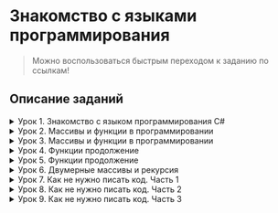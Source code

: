 
# Знакомство с языками программирования

>Можно воспользоваться быстрым переходом к заданию по ссылкам!

## Описание заданий
<details>
<summary>Урок 1. Знакомство с языком программирования С#</summary>

---

* [**001_Greater_or_less**](https://github.com/Minscript/Seminar_GB/blob/master/Lesson_1/001_Greater_or_less/Program.cs) - Задача 2: Напишите программу, которая на вход принимает два числа и выдаёт, какое число большее, а какое меньшее.

* [**002_Maximum_of_three**](https://github.com/Minscript/Seminar_GB/blob/master/Lesson_1/002_Maximum_of_three/Program.cs) - Задача 4: Напишите программу, которая принимает на вход три числа и выдаёт максимальное из этих чисел.

* [**003_Even_or_odd**](https://github.com/Minscript/Seminar_GB/blob/master/Lesson_1/003_Even_or_odd/Program.cs) - Задача 6: Напишите программу, которая на вход принимает число и выдаёт, является ли число чётным (делится ли оно на два без остатка).

* [**004_Even_number_to_N**](https://github.com/Minscript/Seminar_GB/blob/master/Lesson_1/004_Even_number_to_N/Program.cs) - Задача 8: Напишите программу, которая на вход принимает число (N), а на выходе показывает все чётные числа от 1 до N.
</details>

<details>
<summary>Урок 2. Массивы и функции в программировании</summary>

---

* [**005_The_second_number_of_three**](https://github.com/Minscript/Seminar_GB/blob/master/Lesson_2/005_The_second_number_of_three/Program.cs) - Задача 10: Напишите программу, которая принимает на вход трёхзначное число и на выходе показывает вторую цифру этого числа.

* [**006_Three_or_not**](https://github.com/Minscript/Seminar_GB/blob/master/Lesson_2/006_Three_or_not/Program.cs) - Задача 13: Напишите программу, которая выводит третью цифру заданного числа или сообщает, что третьей цифры нет.

* [**007_Day_of_the_number**](https://github.com/Minscript/Seminar_GB/blob/master/Lesson_2/007_Day_of_the_number/Program.cs) - Задача 15: Напишите программу, которая принимает на вход цифру, обозначающую день недели, и проверяет, является ли этот день выходным.
</details>

<details>
<summary>Урок 3. Массивы и функции в программировании</summary>

---

* [**008_Palindromic_number**](https://github.com/Minscript/Seminar_GB/blob/master/Lesson_3/008_Palindromic_number/Program.cs) - Задача 19: Напишите программу, которая принимает на вход пятизначное число и проверяет, является ли оно палиндромом.

* [**009_Distance_in_3D**](https://github.com/Minscript/Seminar_GB/blob/master/Lesson_3/009_Distance_in_3D/Program.cs) - Задача 21: Напишите программу, которая принимает на вход координаты двух точек и находит расстояние между ними в 3D пространстве.

* [**010_Table_of_cubes**](https://github.com/Minscript/Seminar_GB/blob/master/Lesson_3/010_Table_of_cubes/Program.cs) - Задача 23: Напишите программу, которая принимает на вход число (N) и выдаёт таблицу кубов чисел от 1 до N.
</details>

<details>
<summary>Урок 4. Функции продолжение</summary>

---

* [**011_Natural_degree**](https://github.com/Minscript/Seminar_GB/blob/master/Lesson_4/011_Natural_degree/Program.cs) - Задача 25: Напишите цикл, который принимает на вход два числа (A и B) и возводит число A в натуральную степень B.

* [**012_Sum_of_digits**](https://github.com/Minscript/Seminar_GB/blob/master/Lesson_4/012_Sum_of_digits/Program.cs) - Задача 27: Напишите программу, которая принимает на вход число и выдаёт сумму цифр в числе.

* [**013_Output_an_array**](https://github.com/Minscript/Seminar_GB/blob/master/Lesson_4/013_Output_an_array/Program.cs) - Задача 29: Напишите программу, которая задаёт массив из 8 элементов и выводит их на экран.
</details>

<details>
<summary>Урок 5. Функции продолжение</summary>

---

* [**014_Even_numbers_of_the_array**](https://github.com/Minscript/Seminar_GB/blob/master/Lesson_5/014_Even_numbers_of_the_array/Program.cs) - Задача 34: Задайте массив заполненный случайными положительными трёхзначными числами. Напишите программу, которая покажет количество чётных чисел в массиве.

* [**015_Sum_of_the_odd_in_array**](https://github.com/Minscript/Seminar_GB/blob/master/Lesson_5/015_Sum_of_the_odd_in_array/Program.cs) - Задача 36: Задайте одномерный массив, заполненный случайными числами. Найдите сумму элементов, стоящих на нечётных позициях.

* [**016_Difference_min_max_in_array**](https://github.com/Minscript/Seminar_GB/blob/master/Lesson_5/016_Difference_min_max_in_array/Program.cs) - Задача 38: Задайте массив вещественных чисел. Найдите разницу между максимальным и минимальным элементов массива.
</details>

<details>
<summary>Урок 6. Двумерные массивы и рекурсия</summary>

---

* [**017_Numbers_greater_than_zero**](https://github.com/Minscript/Seminar_GB/blob/master/Lesson_6/017_Numbers_greater_than_zero/Program.cs) - Задача 41: Пользователь вводит с клавиатуры M чисел. Посчитайте, сколько чисел больше 0 ввёл пользователь.

* [**018_Point_of_intersection**](https://github.com/Minscript/Seminar_GB/blob/master/Lesson_6/018_Point_of_intersection/Program.cs) - Задача 43: Напишите программу, которая найдёт точку пересечения двух прямых, заданных уравнениями y = k1 * x + b1, y = k2 * x + b2; значения b1, k1, b2 и k2 задаются пользователем.
</details>

<details>
<summary>Урок 7. Как не нужно писать код. Часть 1</summary>

---

* [**019_Array_with_random_real_numbers**](https://github.com/Minscript/Seminar_GB/blob/master/Lesson_7/019_Array_with_random_real_numbers/Program.cs) - Задача 47: Задайте двумерный массив размером m×n, заполненный случайными вещественными числами.

* [**020_Find_the_number_by_index**](https://github.com/Minscript/Seminar_GB/blob/master/Lesson_7/020_Find_the_number_by_index/Program.cs) - Задача 50: Напишите программу, которая на вход принимает число и ищет в двумерном массиве, и возвращает индексы этого элемента или же указание, что такого элемента нет.

* [**021_The_arithmetic_mean_in_the_column**](https://github.com/Minscript/Seminar_GB/blob/master/Lesson_7/021_The_arithmetic_mean_in_the_column/Program.cs) - Задача 52: Задайте двумерный массив из целых чисел. Найдите среднее арифметическое элементов в каждом столбце.
</details>

<details>
<summary>Урок 8. Как не нужно писать код. Часть 2</summary>

---

* [**022_Sort_in_descending_order**](https://github.com/Minscript/Seminar_GB/blob/master/Lesson_8/022_Sort_in_descending_order/Program.cs) - Задача 54: Задайте двумерный массив. Напишите программу, которая упорядочит по убыванию элементы каждой строки двумерного массива.

* [**023_Find_the_smallest_string**](https://github.com/Minscript/Seminar_GB/blob/master/Lesson_8/023_Find_the_smallest_string/Program.cs) - Задача 56: Задайте прямоугольный двумерный массив. Напишите программу, которая будет находить строку с наименьшей суммой элементов.

* [**024_Products_of_two_matrices**](https://github.com/Minscript/Seminar_GB/blob/master/Lesson_8/024_Products_of_two_matrices/Program.cs) - Задача 58: Задайте две матрицы. Напишите программу, которая будет находить произведение двух матриц.

* [**025_Three-dimensional_array**](https://github.com/Minscript/Seminar_GB/blob/master/Lesson_8/025_Three-dimensional_array/Program.cs) - Задача 60: Сформируйте трёхмерный массив из неповторяющихся двузначных чисел. Напишите программу, которая будет построчно выводить массив, добавляя индексы каждого элемента.

* [**026_Spiral_Array**](https://github.com/Minscript/Seminar_GB/blob/master/Lesson_8/026_Spiral_Array/Program.cs) - Задача 62: Напишите программу, которая заполнит спирально массив 4 на 4.
</details>

<details>
<summary>Урок 9. Как не нужно писать код. Часть 3</summary>

---

* [**027_Show_a_natural_number**](https://github.com/Minscript/Seminar_GB/blob/master/Lesson_9/027_Show_a_natural_number/Program.cs) - Задача 64: Задайте значения M и N. Напишите программу, которая выведет все натуральные числа в промежутке от M до N.

* [**028_Show_the_natural_sum_of_the_elements**](https://github.com/Minscript/Seminar_GB/blob/master/Lesson_9/028_Show_the_natural_sum_of_the_elements/Program.cs) - Задача 66: Задайте значения M и N. Напишите программу, которая найдёт сумму натуральных элементов в промежутке от M до N.

* [**029_Ackerman_functions**](https://github.com/Minscript/Seminar_GB/blob/master/Lesson_9/029_Ackerman_functions/Program.cs) - Задача 68: Напишите программу вычисления функции Аккермана с помощью рекурсии. Даны два неотрицательных числа m и n.
</details>